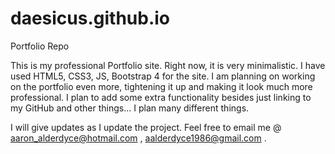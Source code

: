 # daesicus.github.io
Portfolio Repo


This is my professional Portfolio site. Right now, it is very minimalistic. I have used HTML5, CSS3, JS, Bootstrap 4 for the site. I am planning on working on the portfolio
even more, tightening it up and making it look much more professional. I plan to add some extra functionality besides just linking to my GitHub and other things... I plan many
different things.

I will give updates as I update the project. Feel free to email me @ aaron_alderdyce@hotmail.com , aalderdyce1986@gmail.com .
